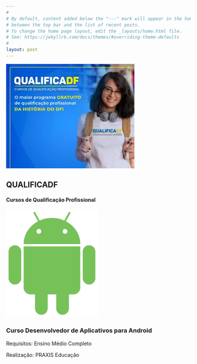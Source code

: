 ```yaml
---
#
# By default, content added below the "---" mark will appear in the home page
# between the top bar and the list of recent posts.
# To change the home page layout, edit the _layouts/home.html file.
# See: https://jekyllrb.com/docs/themes/#overriding-theme-defaults
#
layout: post
---
```

    
  
   
![QUALIFICADF](/assets/qualificadf.webp)    



## QUALIFICADF
#### Cursos de Qualificação Profissional 

![Android](/assets/androids.png)

### Curso Desenvolvedor de Aplicativos para Android
Requisitos: Ensino Médio Completo
   
      
         
            
               
                  



Realização: PRAXIS Educação
